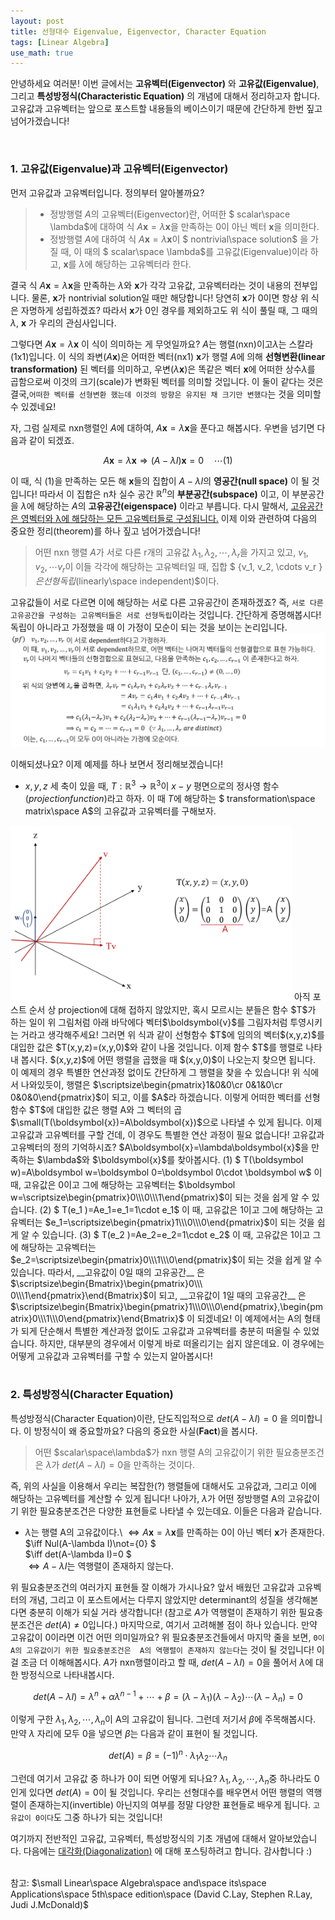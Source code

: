 ```yaml
---
layout: post
title: 선형대수 Eigenvalue, Eigenvector, Character Equation
tags: [Linear Algebra]
use_math: true
---
```

안녕하세요 여러분! 이번 글에서는 **고유벡터(Eigenvector)** 와 **고유값(Eigenvalue)**, 그리고 **특성방정식(Characteristic Equation)** 의 개념에 대해서 정리하고자 합니다. 고유값과 고유벡터는 앞으로 포스트할 내용들의 베이스이기 때문에 간단하게 한번 짚고 넘어가겠습니다!

<br>

### 1. 고유값(Eigenvalue)과 고유벡터(Eigenvector)
먼저 고유값과 고유벡터입니다. 정의부터 알아볼까요?
>  - 정방행렬 $A$의 고유벡터(Eigenvector)란, 어떠한 $  scalar\space \lambda$에 대하여 식 $A\boldsymbol{x}=\lambda\boldsymbol{x}$을 만족하는 0이 아닌 벡터 ${\boldsymbol x}$을 의미한다.
> - 정방행렬 $A$에 대하여 식 $A\boldsymbol{x}=\lambda\boldsymbol{x}$이 $ nontrivial\space solution$ 을 가질 때, 이 때의 $ scalar\space \lambda$를 고유값(Eigenvalue)이라 하고, $\boldsymbol{x}$를 $\lambda$에 해당하는 고유벡터라 한다.

결국 식 $A\boldsymbol{x}=\lambda\boldsymbol{x}$을 만족하는 $\lambda$와  $\boldsymbol{x}$가 각각 고유값, 고유벡터라는 것이 내용의 전부입니다.  물론, $\boldsymbol{x}$가 nontrivial solution일 때만 해당합니다! 당연히 $\boldsymbol{x}$가 0이면 항상 위 식은 자명하게 성립하겠죠? 따라서 $\boldsymbol{x}$가 0인 경우를 제외하고도 위 식이 풀릴 때, 그 때의 $\lambda$, $\boldsymbol{x}$ 가 우리의 관심사입니다.

그렇다면 $A\boldsymbol{x}=\lambda\boldsymbol{x}$ 이 식이 의미하는 게 무엇일까요? $A$는 행렬(nxn)이고$\lambda$는 스칼라(1x1)입니다. 이 식의 좌변$(A\boldsymbol{x})$은 어떠한 벡터(nx1) $\boldsymbol{x}$가 행렬 $A$에 의해 **선형변환(linear transformation)** 된 벡터를 의미하고, 우변$(\lambda \boldsymbol{x})$은 똑같은 벡터 $\boldsymbol{x}$에 어떠한 상수$\lambda$를 곱함으로써 이것의 크기(scale)가 변화된 벡터를 의미할 것입니다. 이 둘이 같다는 것은 결국,``어떠한 벡터를 선형변환 했는데 이것의 방향은 유지된 채 크기만 변했다``는 것을 의미할 수 있겠네요!

자, 그럼 실제로 nxn행렬인 $A$에 대하여, $A\boldsymbol{x}=\lambda\boldsymbol{x}$을 푼다고 해봅시다. 우변을 넘기면 다음과 같이 되겠죠.

$$A\boldsymbol{x}=\lambda\boldsymbol{x}\Longrightarrow (A-\lambda I)\boldsymbol{x}=0\quad\cdots (1)$$

이 때, 식 (1)을 만족하는 모든 해  $\boldsymbol{x}$들의 집합이 $A-\lambda I$의 **영공간(null space)** 이 될 것입니다! 따라서 이 집합은 n차 실수 공간 $\mathbb{R}^n$의 **부분공간(subspace)** 이고, 이 부분공간을 $\lambda$에 해당하는 $A$의 **고유공간(eigenspace)** 이라고 부릅니다. 다시 말해서, <u>고유공간은 영벡터와 λ에 해당하는 모든 고유벡터들로 구성됩니다.</u>
이제 이와 관련하여 다음의 중요한 정리(theorem)를 하나 짚고 넘어가겠습니다!
> 어떤 nxn 행렬 $A$가 서로 다른 r개의 고유값 $\lambda_1, \lambda_2, \cdots, \lambda_r$을 가지고 있고, $v_1,v_2, \cdots v_r$이 이들 각각에 해당하는 고유벡터일 때, 집합 $ \{v_1, v_2, \cdots v_r \} $은 선형독립$(linearly\space independent)$이다.

고유값들이 서로 다르면 이에 해당하는 서로 다른 고유공간이 존재하겠죠? 즉, ``서로 다른 고유공간을 구성하는 고유벡터들은 서로 선형독립``이라는 것입니다. 간단하게 증명해봅시다! 독립이 아니라고 가정했을 때 이 가정이 모순이 되는 것을 보이는 논리입니다.
<img src="/assets/그림1추가.png" width="750px">

이해되셨나요? 이제 예제를 하나 보면서  정리해보겠습니다!
- $x,y,z$ 세 축이 있을 때, $T:\mathbb{R}^3\rightarrow \mathbb{R}^3$이 $x-y$ 평면으로의 정사영 함수$(projection function)$라고 하자. 이 때 $T$에 해당하는 $ transformation\space matrix\space A$의 고유값과 고유벡터를 구해보자.
<img src="/img/그림1.png" width="450px">
아직 포스트 순서 상 projection에 대해 접하지 않았지만, 혹시 모르시는 분들은 함수 $T$가 하는 일이 위 그림처럼 아래 바닥에다 벡터$\boldsymbol{v}$를 그림자처럼 투영시키는 거라고 생각해주세요! 그러면 위 식과 같이 선형함수 $T$에 임의의 벡터$(x,y,z)$를 대입한 값은 $T(x,y,z)=(x,y,0)$와 같이 나올 것입니다. 이제 함수 $T$를 행렬로 나타내 봅시다.  $(x,y,z)$에 어떤 행렬을 곱했을 때 $(x,y,0)$이 나오는지 찾으면 됩니다. 이 예제의 경우 특별한 연산과정 없이도 간단하게 그 행렬을 찾을 수 있습니다! 위 식에서 나와있듯이, 행렬은 $\scriptsize\begin{pmatrix}1&0&0\cr 0&1&0\cr 0&0&0\end{pmatrix}$이 되고, 이를 $A$라 하겠습니다.
이렇게 어떠한 벡터를 선형함수 $T$에 대입한 값은 행렬 A와 그 벡터의 곱$\small(T(\boldsymbol{x})=A\boldsymbol{x})$으로 나타낼 수 있게 됩니다. 이제 고유값과 고유벡터를 구할 건데, 이 경우도 특별한 연산 과정이 필요 없습니다! 고유값과 고유벡터의 정의 기억하시죠? $A\boldsymbol{x}=\lambda\boldsymbol{x}$을 만족하는 $\lambda$와 $\boldsymbol{x}$를 찾아봅시다.  
(1) $ T(\boldsymbol w)=A\boldsymbol w=\boldsymbol 0=\boldsymbol 0\cdot \boldsymbol w$  
이 때, 고유값은 0이고 그에 해당하는 고유벡터는 $\boldsymbol w=\scriptsize\begin{pmatrix}0\\\0\\\1\end{pmatrix}$이 되는 것을 쉽게 알 수 있습니다.  
(2) $ T(e_1 )=Ae_1=e_1=1\cdot e_1$
이 때, 고유값은 1이고 그에 해당하는 고유벡터는 $e_1=\scriptsize\begin{pmatrix}1\\\0\\\0\end{pmatrix}$이 되는 것을 쉽게 알 수 있습니다.  
(3) $ T(e_2 )=Ae_2=e_2=1\cdot e_2$
이 때, 고유값은 1이고 그에 해당하는 고유벡터는 $e_2=\scriptsize\begin{pmatrix}0\\\1\\\0\end{pmatrix}$이 되는 것을 쉽게 알 수 있습니다.  
따라서, __고유값이 0일 때의 고유공간__ 은 $\scriptsize\begin{Bmatrix}\begin{pmatrix}0\\\ 0\\\1\end{pmatrix}\end{Bmatrix}$이 되고, __고유값이 1일 때의 고유공간__ 은 $\scriptsize\begin{Bmatrix}\begin{pmatrix}1\\\0\\\0\end{pmatrix},\begin{pmatrix}0\\\1\\\0\end{pmatrix}\end{Bmatrix}$ 이 되겠네요!
이 예제에서는 A의 형태가 되게 단순해서 특별한 계산과정 없이도 고유값과 고유벡터를 충분히 떠올릴 수 있었습니다. 하지만, 대부분의 경우에서 이렇게 바로 떠올리기는 쉽지 않은데요. 이 경우에는 어떻게 고유값과 고유벡터를 구할 수 있는지 알아봅시다!
<br><br>

### 2. 특성방정식(Character Equation)
특성방정식(Character Equation)이란, 단도직입적으로 $det(A-\lambda I)=0$ 을 의미합니다. 이 방정식이 왜 중요할까요? 다음의 중요한 사실(**Fact**)을 봅시다.
> 어떤 $scalar\space\lambda$가 nxn 행렬 A의 고유값이기 위한 필요충분조건은 $\lambda$가 $det(A-\lambda I)=0$을 만족하는 것이다.

즉, 위의 사실을 이용해서 우리는 복잡한(?) 행렬들에 대해서도 고유값과, 그리고 이에 해당하는 고유벡터를 계산할 수 있게 됩니다! 나아가, $\lambda$가 어떤 정방행렬 A의 고유값이기 위한 필요충분조건은 다양한 표현들로 나타낼 수 있는데요. 이들은  다음과 같습니다.
- $\lambda$는 행렬 A의 고유값이다.\\
$\iff A\boldsymbol{x}=\lambda \boldsymbol{x}$를 만족하는 0이 아닌 벡터 $\boldsymbol{x}$가 존재한다.  
$\iff Nul(A-\lambda I)\not=\{0\} $  
$\iff det(A-\lambda I)=0 $  
$\iff A-\lambda I$는 역행렬이 존재하지 않는다.

위 필요충분조건의 여러가지 표현들 잘 이해가 가시나요? 앞서 배웠던 고유값과 고유벡터의 개념, 그리고 이 포스트에서는 다루지 않았지만 determinant의 성질을 생각해본다면 충분히 이해가 되실 거라 생각합니다! (참고로 $A$가 역행렬이 존재하기 위한 필요충분조건은 $det(A)\not=0$입니다.) 마지막으로, 여기서 고려해볼 점이 하나 있습니다. 만약 고유값이 0이라면 이건 어떤 의미일까요? 위 필요충분조건들에서 마지막 줄을 보면, ``0이 A의 고유값이기 위한 필요충분조건은  A의 역행렬이 존재하지 않는다``는 것이 될 것입니다! 이걸 조금 더 이해해봅시다.
 $A$가 nxn행렬이라고 할 때, $det(A-\lambda I)=0$을 풀어서 $\lambda$에 대한 방정식으로 나타내봅시다.

$$det(A-\lambda I)=\lambda^n+\alpha\lambda^{n-1}+\cdots+ \beta=(\lambda-\lambda_1)(\lambda-\lambda_2)\cdots(\lambda-\lambda_n)=0$$

이렇게 구한 $\lambda_1,\lambda_2,\cdots,\lambda_n$이 A의 고유값이 됩니다. 그런데 저기서 $\beta$에 주목해봅시다. 만약 $\lambda$ 자리에 모두 0을 넣으면 $\beta$는 다음과 같이 표현이 될 것입니다.

$$det(A)=\beta=(-1)^n\cdot\lambda_1\lambda_2\cdots\lambda_n$$

그런데 여기서 고유값 중 하나가 0이 되면 어떻게 되나요? $\lambda_1,\lambda_2,\cdots,\lambda_n$중 하나라도 0인게 있다면 $det(A)=0$이 될 것입니다. 우리는 선형대수를 배우면서 어떤 행렬의 역행렬이 존재하는지(invertible) 아닌지의 여부를 정말 다양한 표현들로 배우게 됩니다. ``고유값이 0이다``도 그중 하나가 되는 것입니다!
<br>

여기까지 전반적인 고유값, 고유벡터, 특성방정식의 기초 개념에 대해서 알아보았습니다. 다음에는 [대각화(Diagonalization)](https://soohee410.github.io/linear_algebra_2) 에 대해 포스팅하려고 합니다. 감사합니다 :)
<br><br>

참고:  $\small Linear\space Algebra\space and\space its\space Applications\space 5th\space edition\space (David C.Lay, Stephen R.Lay, Judi J.McDonald)$

<br>
